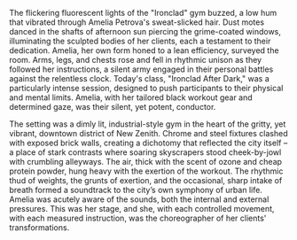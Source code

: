 The flickering fluorescent lights of the "Ironclad" gym buzzed, a low hum that vibrated through Amelia Petrova's sweat-slicked hair.  Dust motes danced in the shafts of afternoon sun piercing the grime-coated windows, illuminating the sculpted bodies of her clients, each a testament to their dedication. Amelia, her own form honed to a lean efficiency, surveyed the room.  Arms, legs, and chests rose and fell in rhythmic unison as they followed her instructions, a silent army engaged in their personal battles against the relentless clock.  Today's class, "Ironclad After Dark," was a particularly intense session, designed to push participants to their physical and mental limits.  Amelia, with her tailored black workout gear and determined gaze, was their silent, yet potent, conductor.

The setting was a dimly lit, industrial-style gym in the heart of the gritty, yet vibrant, downtown district of New Zenith.  Chrome and steel fixtures clashed with exposed brick walls, creating a dichotomy that reflected the city itself – a place of stark contrasts where soaring skyscrapers stood cheek-by-jowl with crumbling alleyways.  The air, thick with the scent of ozone and cheap protein powder, hung heavy with the exertion of the workout.  The rhythmic thud of weights, the grunts of exertion, and the occasional, sharp intake of breath formed a soundtrack to the city’s own symphony of urban life.  Amelia was acutely aware of the sounds, both the internal and external pressures. This was her stage, and she, with each controlled movement, with each measured instruction, was the choreographer of her clients' transformations.
